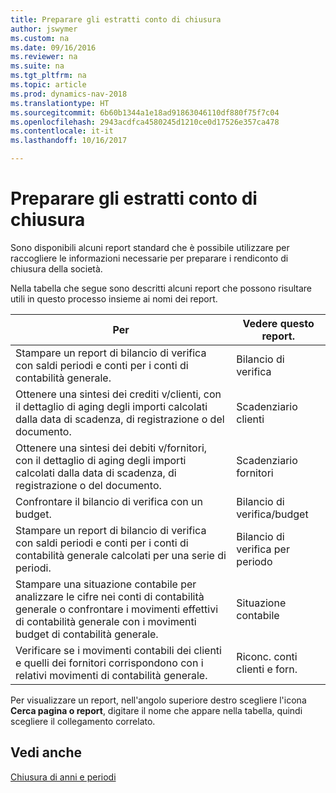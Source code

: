 ```yaml
---
title: Preparare gli estratti conto di chiusura
author: jswymer
ms.custom: na
ms.date: 09/16/2016
ms.reviewer: na
ms.suite: na
ms.tgt_pltfrm: na
ms.topic: article
ms.prod: dynamics-nav-2018
ms.translationtype: HT
ms.sourcegitcommit: 6b60b1344a1e18ad91863046110df880f75f7c04
ms.openlocfilehash: 2943acdfca4580245d1210ce0d17526e357ca478
ms.contentlocale: it-it
ms.lasthandoff: 10/16/2017

---
```

# <a name="prepare-closing-statements"></a>Preparare gli estratti conto di chiusura
Sono disponibili alcuni report standard che è possibile utilizzare per raccogliere le informazioni necessarie per preparare i rendiconto di chiusura della società.

Nella tabella che segue sono descritti alcuni report che possono risultare utili in questo processo insieme ai nomi dei report.


|                                                                          Per                                                                          |        Vedere questo report.         |
|------------------------------------------------------------------------------------------------------------------------------------------------------|--------------------------------|
|                               Stampare un report di bilancio di verifica con saldi periodi e conti per i conti di contabilità generale.                                |         Bilancio di verifica          |
|       Ottenere una sintesi dei crediti v/clienti, con il dettaglio di aging degli importi calcolati dalla data di scadenza, di registrazione o del documento.       |    Scadenziario clienti    |
|          Ottenere una sintesi dei debiti v/fornitori, con il dettaglio di aging degli importi calcolati dalla data di scadenza, di registrazione o del documento.           |     Scadenziario fornitori      |
|                                                       Confrontare il bilancio di verifica con un budget.                                                       |      Bilancio di verifica/budget      |
|              Stampare un report di bilancio di verifica con saldi periodi e conti per i conti di contabilità generale calcolati per una serie di periodi.              |    Bilancio di verifica per periodo     |
| Stampare una situazione contabile per analizzare le cifre nei conti di contabilità generale o confrontare i movimenti effettivi di contabilità generale con i movimenti budget di contabilità generale. |        Situazione contabile        |
|                         Verificare se i movimenti contabili dei clienti e quelli dei fornitori corrispondono con i relativi movimenti di contabilità generale.                          | Riconc. conti clienti e forn. |

Per visualizzare un report, nell'angolo superiore destro scegliere l'icona **Cerca pagina o report**, digitare il nome che appare nella tabella, quindi scegliere il collegamento correlato.
## <a name="see-also"></a>Vedi anche
[Chiusura di anni e periodi](year-close-years-periods.md)

